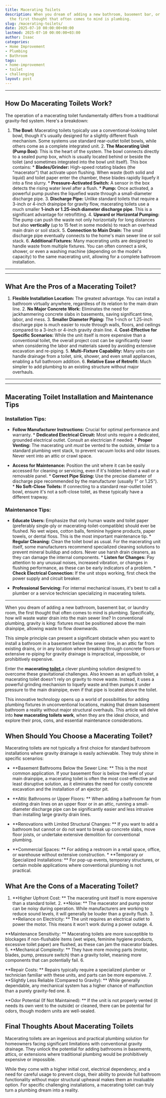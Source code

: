 ```yaml
---
title: Macerating Toilets
description: When you dream of adding a new bathroom, basement bar, or laundry room,
  the first thought that often comes to mind is plumbing.
slug: /macerating-toilets/
date: 2025-07-10 00:00:00+00:00
lastmod: 2025-07-10 00:00:00+03:00
author: Isaac
categories:
- Home Improvement
- Plumbing
- Bathroom
tags:
- home-improvement
- toilet
- challenging
layout: post
---
```

---

## How Do Macerating Toilets Work?
The operation of a macerating toilet fundamentally differs from a traditional gravity-fed system. Here's a breakdown:
1. **The Bowl:** Macerating toilets typically use a conventional-looking toilet bowl, though it's usually designed for a slightly different flush mechanism. Some systems use standard rear-outlet toilet bowls, while others come as a complete integrated unit. 2. **The Macerating Unit (Pump Box):** This is the heart of the system. The bowl connects directly to a sealed pump box, which is usually located behind or beside the toilet (and sometimes integrated into the bowl unit itself).
This box contains: * **Blades/Grinder:** High-speed rotating blades (the "macerator") that activate upon flushing. When waste (both solid and liquid) and toilet paper enter the chamber, these blades rapidly liquefy it into a fine slurry. * **Pressure-Activated Switch:** A sensor in the box detects the rising water level after a flush. * **Pump:** Once activated, a powerful pump pushes the liquefied waste through a small-diameter discharge pipe. 3.
**Discharge Pipe:** Unlike standard toilets that require a 3-inch or 4-inch drainpipe for gravity flow, macerating toilets use a much smaller **1-inch or 1.25-inch diameter discharge pipe**. This is a significant advantage for retrofitting. 4. **Upward or Horizontal Pumping:** The pump can push the waste not only horizontally for long distances but also **vertically** (up to 15 feet in some models) to reach an overhead main drain or soil stack. 5.
**Connection to Main Drain:** The small discharge pipe eventually connects to the home's main sewer line or soil stack. 6. **Additional Fixtures:** Many macerating units are designed to handle waste from multiple fixtures. You can often connect a sink, shower, or even a washing machine (depending on the model's capacity) to the same macerating unit, allowing for a complete bathroom installation.
---
---

## What Are the Pros of a Macerating Toilet?
1. **Flexible Installation Location:** The greatest advantage. You can install a bathroom virtually anywhere, regardless of its relation to the main drain line. 2. **No Major Concrete Work:** Eliminates the need for jackhammering concrete slabs in basements, saving significant time, labor, and mess. 3. **Smaller Diameter Piping:** The 1-inch or 1.25-inch discharge pipe is much easier to route through walls, floors, and ceilings compared to a 3-inch or 4-inch gravity drain line. 4.
**Cost-Effective for Specific Scenarios:** While the unit itself is more expensive than a conventional toilet, the overall project cost can be significantly lower when considering the labor and materials saved by avoiding extensive excavation and re-piping. 5. **Multi-Fixture Capability:** Many units can handle drainage from a toilet, sink, shower, and even small appliances, enabling a full bathroom addition. 6.
**Relative Ease of Retrofit:** Much simpler to add plumbing to an existing structure without major overhauls.
---
---

## Macerating Toilet Installation and Maintenance Tips

### Installation Tips:

* **Follow Manufacturer Instructions:** Crucial for optimal performance and warranty. * **Dedicated Electrical Circuit:** Most units require a dedicated, grounded electrical outlet. Consult an electrician if needed. * **Proper Venting:** The macerating unit *must* be vented to the outside, similar to a standard plumbing vent stack, to prevent vacuum locks and odor issues. Never vent into an attic or crawl space.

* **Access for Maintenance:** Position the unit where it can be easily accessed for cleaning or servicing, even if it's hidden behind a wall or a removable panel. * **Correct Pipe Sizing:** Use the precise diameter of discharge pipe recommended by the manufacturer (usually 1" or 1.25"). * **No Soft-Close Toilets:** If connecting to a standard rear-outlet toilet bowl, ensure it's not a soft-close toilet, as these typically have a different trapway.

### Maintenance Tips:

* **Educate Users:** Emphasize that only human waste and toilet paper (preferably single-ply or macerating-toilet-compatible) should ever be flushed. No wet wipes, cotton balls, feminine hygiene products, paper towels, or dental floss. This is the most important maintenance tip. * **Regular Cleaning:** Clean the toilet bowl as usual. For the macerating unit itself, some manufacturers recommend specialized cleaning solutions to prevent mineral buildup and odors.
Never use harsh drain cleaners, as they can damage the internal components. * **Listen for Changes:** Pay attention to any unusual noises, increased vibration, or changes in flushing performance, as these can be early indicators of a problem. * **Check Electrical Connection:** If the unit stops working, first check the power supply and circuit breaker.

* **Professional Servicing:** For internal mechanical issues, it's best to call a plumber or a service technician specializing in macerating toilets.
---

When you dream of adding a new bathroom, basement bar, or laundry room, the first thought that often comes to mind is plumbing. Specifically, how will waste water drain into the main sewer line? In conventional plumbing, gravity is king: fixtures must be positioned above the main drainpipe, allowing waste to flow downwards.

This simple principle can present a significant obstacle when you want to install a bathroom in a basement below the sewer line, in an attic far from existing drains, or in any location where breaking through concrete floors or extensive re-piping for gravity drainage is impractical, impossible, or prohibitively expensive.

Enter the **macerating [toilet](https://pestpolicy.com/high-end-toilet-brands/)**,a clever plumbing solution designed to overcome these gravitational challenges. Also known as an upflush toilet, a macerating toilet doesn't rely on gravity to move waste. Instead, it uses a powerful grinding mechanism to liquefy waste and then pumps it under pressure to the main drainpipe, even if that pipe is located above the toilet.

This innovative technology opens up a world of possibilities for adding plumbing fixtures in unconventional locations, making that dream basement bathroom a reality without major structural overhauls. This article will delve into **how macerating toilets work**, when they are the ideal choice, and explore their pros, cons, and essential maintenance considerations.

##  When Should You Choose a Macerating Toilet?

Macerating toilets are not typically a first choice for standard bathroom installations where gravity drainage is easily achievable. They truly shine in specific scenarios:

* **Basement Bathrooms Below the Sewer Line: ** This is the most common application. If your basement floor is below the level of your main drainpipe, a macerating toilet is often the most cost-effective and least disruptive solution, as it eliminates the need for costly concrete excavation and the installation of an ejector pit.

* **Attic Bathrooms or Upper Floors: ** When adding a bathroom far from existing drain lines on an upper floor or in an attic, running a small-diameter discharge pipe can be significantly easier and less intrusive than installing large gravity drain lines.

* **Renovations with Limited Structural Changes: ** If you want to add a bathroom but cannot or do not want to break up concrete slabs, move floor joists, or undertake extensive demolition for conventional plumbing.

* **Commercial Spaces: ** For adding a restroom in a retail space, office, or warehouse without extensive construction. * **Temporary or Specialized Installations: ** For pop-up events, temporary structures, or certain mobile applications where conventional plumbing is not practical.

##  What Are the Cons of a Macerating Toilet?

1. **Higher Upfront Cost: ** The macerating unit itself is more expensive than a standard toilet. 2. **Noise: ** The macerator and pump motor can be noisy during operation. While manufacturers are working to reduce sound levels, it will generally be louder than a gravity flush. 3. **Reliance on Electricity: ** The unit requires an electrical outlet to power the motor. This means it won't work during a power outage. 4.

**Maintenance Sensitivity: ** Macerating toilets are more susceptible to blockages if non-flushable items (wet wipes, feminine hygiene products, excessive toilet paper) are flushed, as these can jam the macerator blades. 5. **Mechanical Complexity: ** They have more moving parts (motor, blades, pump, pressure switch) than a gravity toilet, meaning more components that can potentially fail. 6.

**Repair Costs: ** Repairs typically require a specialized plumber or technician familiar with these units, and parts can be more expensive. 7. **Slightly Less Reliable (Compared to Gravity): ** While generally dependable, any mechanical system has a higher chance of malfunction than a purely gravity-fed one. 8.

**Odor Potential (If Not Maintained): ** If the unit is not properly vented (it needs its own vent to the outside) or cleaned, there can be potential for odors, though modern units are well-sealed.

##  Final Thoughts About Macerating Toilets

Macerating toilets are an ingenious and practical plumbing solution for homeowners facing significant limitations with conventional gravity drainage. They unlock the potential for adding bathrooms in basements, attics, or extensions where traditional plumbing would be prohibitively expensive or impossible.

While they come with a higher initial cost, electrical dependency, and a need for careful usage to prevent clogs, their ability to provide full bathroom functionality without major structural upheaval makes them an invaluable option. For specific challenging installations, a macerating toilet can truly turn a plumbing dream into a reality.
